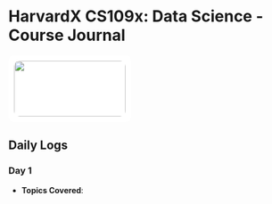 # HarvardX CS109x: Data Science - Course Journal
<div style="background-color: white; padding: 10px; border-radius: 10px; display: inline-block;">
    <img src="https://edx-cdn.org/v3/prod/logo.svg" width="200" height="100" style="border-radius: 10px;">
</div>

## Daily Logs

### Day 1
- **Topics Covered**:

